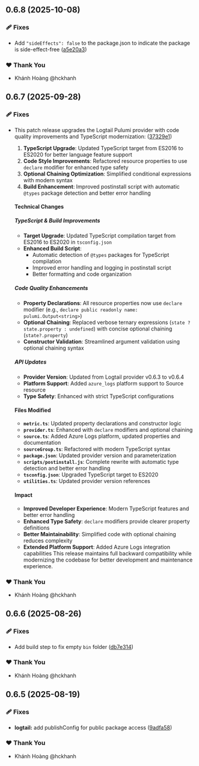 ## 0.6.8 (2025-10-08)

### 🩹 Fixes

- Add `"sideEffects": false` to the package.json to indicate the package is side-effect-free ([a5e20a3](https://github.com/hckhanh/pulumi-any-terraform/commit/a5e20a3))

### ❤️ Thank You

- Khánh Hoàng @hckhanh

## 0.6.7 (2025-09-28)

### 🩹 Fixes

- This patch release upgrades the Logtail Pulumi provider with code quality improvements and TypeScript modernization: ([37329e1](https://github.com/hckhanh/pulumi-any-terraform/commit/37329e1))

  1. **TypeScript Upgrade**: Updated TypeScript target from ES2016 to ES2020 for better language feature support
  2. **Code Style Improvements**: Refactored resource properties to use `declare` modifier for enhanced type safety
  3. **Optional Chaining Optimization**: Simplified conditional expressions with modern syntax
  4. **Build Enhancement**: Improved postinstall script with automatic `@types` package detection and better error handling
  #### Technical Changes
  ##### TypeScript & Build Improvements
  - **Target Upgrade**: Updated TypeScript compilation target from ES2016 to ES2020 in `tsconfig.json`
  - **Enhanced Build Script**:
    - Automatic detection of `@types` packages for TypeScript compilation
    - Improved error handling and logging in postinstall script
    - Better formatting and code organization
  ##### Code Quality Enhancements
  - **Property Declarations**: All resource properties now use `declare` modifier (e.g., `declare public readonly name: pulumi.Output<string>`)
  - **Optional Chaining**: Replaced verbose ternary expressions (`state ? state.property : undefined`) with concise optional chaining (`state?.property`)
  - **Constructor Validation**: Streamlined argument validation using optional chaining syntax
  ##### API Updates
  - **Provider Version**: Updated from Logtail provider v0.6.3 to v0.6.4
  - **Platform Support**: Added `azure_logs` platform support to Source resource
  - **Type Safety**: Enhanced with strict TypeScript configurations
  #### Files Modified
  - **`metric.ts`**: Updated property declarations and constructor logic
  - **`provider.ts`**: Enhanced with `declare` modifiers and optional chaining
  - **`source.ts`**: Added Azure Logs platform, updated properties and documentation
  - **`sourceGroup.ts`**: Refactored with modern TypeScript syntax
  - **`package.json`**: Updated provider version and parameterization
  - **`scripts/postinstall.js`**: Complete rewrite with automatic type detection and better error handling
  - **`tsconfig.json`**: Upgraded TypeScript target to ES2020
  - **`utilities.ts`**: Updated provider version references
  #### Impact
  - **Improved Developer Experience**: Modern TypeScript features and better error handling
  - **Enhanced Type Safety**: `declare` modifiers provide clearer property definitions
  - **Better Maintainability**: Simplified code with optional chaining reduces complexity
  - **Extended Platform Support**: Added Azure Logs integration capabilities
  This release maintains full backward compatibility while modernizing the codebase for better development and maintenance experience.

### ❤️ Thank You

- Khánh Hoàng @hckhanh

## 0.6.6 (2025-08-26)

### 🩹 Fixes

- Add build step to fix empty `bin` folder ([db7e314](https://github.com/hckhanh/pulumi-any-terraform/commit/db7e314))

### ❤️ Thank You

- Khánh Hoàng @hckhanh

## 0.6.5 (2025-08-19)

### 🩹 Fixes

- **logtail:** add publishConfig for public package access ([9adfa58](https://github.com/hckhanh/pulumi-any-terraform/commit/9adfa58))

### ❤️ Thank You

- Khánh Hoàng @hckhanh
